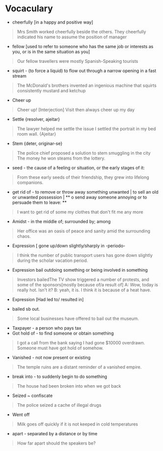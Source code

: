 

# Vocaculary

* cheerfully [in a happy and positive way]
> Mrs Smith worked cheerfully beside the others.
> They cheerfully indicated his name to assume the position of manager
* fellow [used to refer to someone who has the same job or interests as you, or is in the same situation as you]
> Our fellow travellers were mostly Spanish-Speaking tourists
* squirt - (to force a liquid) to flow out through a narrow opening in a fast stream
> The McDonald's brothers invented an ingenious machine that squirts consistently mustard and ketchup
* Cheer up 
> Cheer up! [Interjection]
> Visit then always cheer up my day
* Settle {resolver, ajeitar}
> The lawyer helped me settle the issue
> I settled the portrait in my bed room wall. {Ajeitar}
* Stem {deter, originar-se}
> The police chief proposed a solution to stem smuggling in the city
> The money he won steams from the lottery.
* seed - the cause of a feeling or situation, or the early stages of it:
> From these early seeds of their friendship, they grew into lifelong companions.
* get rid of - to remove or throw away something unwanted | to sell an old or unwanted possession  | ** o send away someone annoying or to persuade them to leave: **
> I want to get rid of some my clothes that don't fit me any more
* Amidst - in the middle of; surrounded by; among
> Her office was an oasis of peace and sanity amid the surrounding chaos.
* Expression [ gone up/down slightly/sharply in -periodo-
> I think the number of public transport users has gone down slightly during the scholar vacation period. 
* Expression  bail outdoing something or being involved in something
> Investors bailedThe TV show triggered a number of protests, and some of the sponsors[mostly because of/a result of]
> A: Wow, today is really hot. Isn't it?
> B: yeah, it is. I think it is because of a heat have.
* Expression [Had led to/ resulted in]
> 
* bailed sb out.
> Some local businesses have offered to bail out the museum.
* Taxpayer - a person who pays tax
* Got hold of - to find someone or obtain something
> I got a call from the bank saying I had gone $10000 overdrawn. Someone must have got hold of somehow.
* Vanished - not now present or existing
> The temple ruins are a distant reminder of a vanished empire.
* break into - to suddenly begin to do something
> The house had been broken into when we got back
* Seized ~ confiscate
> The police seized a cache of illegal drugs
* Went off
> Milk goes off quickly if it is not keeped in cold temperatures
* apart - separated by a distance or by time
> How far apart should the speakers be?

